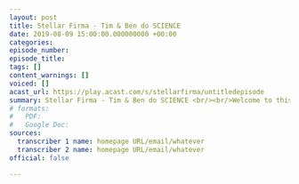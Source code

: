 ```yaml
---
layout: post
title: Stellar Firma - Tim & Ben do SCIENCE
date: 2019-08-09 15:00:00.000000000 +00:00
categories: 
episode_number: 
episode_title: 
tags: []
content_warnings: []
voiced: []
acast_url: https://play.acast.com/s/stellarfirma/untitledepisode
summary: Stellar Firma - Tim & Ben do SCIENCE <br/><br/>Welcome to this bonus episode of Stellar Firma, where Bryn Monroe (Rusty Quill Gaming) probes the Meredith brothers to find out how much they really know about the science of Stellar Firma.
# formats:
#   PDF: 
#   Google Doc: 
sources:
  transcriber 1 name: homepage URL/email/whatever
  transcriber 2 name: homepage URL/email/whatever
official: false

---
```


